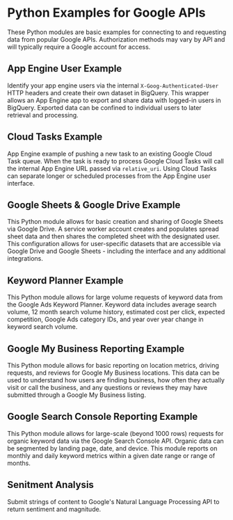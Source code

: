 # Python Examples for Google APIs

These Python modules are basic examples for connecting to and requesting data from popular Google APIs.  Authorization methods may vary by API and will typically require a Google account for access.

## App Engine User Example

Identify your app engine users via the internal `X-Goog-Authenticated-User` HTTP headers and create their own dataset in BigQuery.  This wrapper allows an App Engine app to export and share data with logged-in users in BigQuery.  Exported data can be confined to individual users to later retrieval and processing.

## Cloud Tasks Example

App Engine example of pushing a new task to an existing Google Cloud Task queue.  When the task is ready to process Google Cloud Tasks will call the internal App Engine URL passed via `relative_uri`.  Using Cloud Tasks can separate longer or scheduled processes from the App Engine user interface.

## Google Sheets & Google Drive Example

This Python module allows for basic creation and sharing of Google Sheets via Google Drive.  A service worker account creates and populates spread sheet data and then shares the completed sheet with the designated user.  This configuration allows for user-specific datasets that are accessible via Google Drive and Google Sheets - including the interface and any additional integrations.

## Keyword Planner Example

This Python module allows for large volume requests of keyword data from the Google Ads Keyword Planner.  Keyword data includes average search volume, 12 month search volume history, estimated cost per click, expected competition, Google Ads category IDs, and year over year change in keyword search volume.

## Google My Business Reporting Example

This Python module allows for basic reporting on location metrics, driving requests, and reviews for Google My Business locations.  This data can be used to understand how users are finding business, how often they actually visit or call the business, and any questions or reviews they may have submitted through a Google My Business listing.

## Google Search Console Reporting Example

This Python module allows for large-scale (beyond 1000 rows) requests for organic keyword data via the Google Search Console API.  Organic data can be segmented by landing page, date, and device.  This module reports on monthly and daily keyword metrics within a given date range or range of months.

## Senitment Analysis

Submit strings of content to Google's Natural Language Processing API to return sentiment and magnitude.
